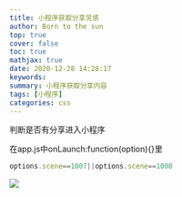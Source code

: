 ```yaml
---
title: 小程序获取分享灵感
author: Born to the sun
top: true
cover: false
toc: true
mathjax: true
date: 2020-12-28 14:28:17
keywords:
summary: 小程序获取分享内容
tags: [小程序]
categories: css
---
```

判断是否有分享进入小程序

在app.js中onLaunch:function(option){}里
```javascript
options.scene==1007||options.scene==1008
```

![](https://liemeday.github.io/blogPic/20201228142817/1.jpg)